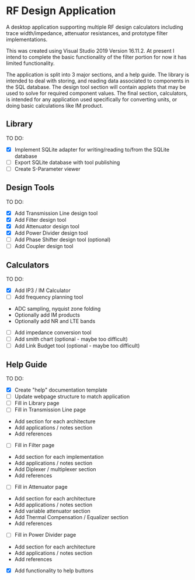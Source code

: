 # RF Design Application
A desktop application supporting multiple RF design calculators including trace width/impedance, attenuator resistances, and prototype filter implementations.

This was created using Visual Studio 2019 Version 16.11.2. At present I intend to complete the basic functionality of the filter portion for now it has limited functionality.

The application is split into 3 major sections, and a help guide. The library is intended to deal with storing, and reading data associated to components in the SQL database. The design tool section will contain applets that may be used to solve for required component values. The final section, calculators, is intended for any application used specifically for converting units, or doing basic calculations like IM product.

## Library 
TO DO:
- [x] Implement SQLite adapter for writing/reading to/from the SQLite database
- [ ] Export SQLite database with tool publishing
- [ ] Create S-Parameter viewer

## Design Tools
TO DO:
- [x] Add Transmission Line design tool
- [x] Add Filter design tool
- [x] Add Attenuator design tool
- [x] Add Power Divider design tool
- [ ] Add Phase Shifter design tool (optional)
- [ ] Add Coupler design tool

## Calculators
TO DO:
- [x] Add IP3 / IM Calculator
- [ ] Add frequency planning tool
- ADC sampling, nyquist zone folding
- Optionally add IM products
- Optionally add NR and LTE bands
- [ ] Add impedance conversion tool
- [ ] Add smith chart (optional - maybe too difficult)
- [ ] Add Link Budget tool (optional - maybe too difficult)

## Help Guide
TO DO:
- [x] Create "help" documentation template
- [ ] Update webpage structure to match application
- [ ] Fill in Library page
- [ ] Fill in Transmission Line page
- Add section for each architecture
- Add applications / notes section
- Add references
- [ ] Fill in Filter page
- Add section for each implementation
- Add applications / notes section
- Add Diplexer / multiplexer section
- Add references
- [ ] Fill in Attenuator page
- Add section for each architecture
- Add applications / notes section
- Add variable attenuator section
- Add Thermal Compensation / Equalizer section
- Add references
- [ ] Fill in Power Divider page
- Add section for each architecture
- Add applications / notes section
- Add references
- [x] Add functionality to help buttons
